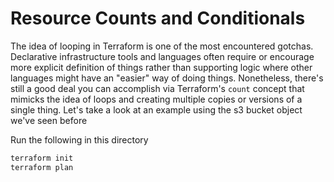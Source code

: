# Resource Counts and Conditionals

The idea of looping in Terraform is one of the most encountered gotchas. Declarative infrastructure tools 
and languages often require or encourage more explicit definition of things rather than supporting logic 
where other languages might have an "easier" way of doing things. Nonetheless, there's still a good deal
you can accomplish via Terraform's `count` concept that mimicks the idea of loops and creating multiple
copies or versions of a single thing. Let's take a look at an example using the s3 bucket object we've seen
before

Run the following in this directory

```bash
terraform init
terraform plan
```